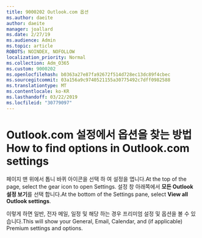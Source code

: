 ```yaml
---
title: 9000202 Outlook.com 옵션
ms.author: daeite
author: daeite
manager: joallard
ms.date: 2/27/19
ms.audience: Admin
ms.topic: article
ROBOTS: NOINDEX, NOFOLLOW
localization_priority: Normal
ms.collection: Adm_O365
ms.custom: 9000202
ms.openlocfilehash: b0363a27e87fa92672f514d728ec13dc89f4cbec
ms.sourcegitcommit: 03a156a9c9740521155a30775492c7dff0982588
ms.translationtype: MT
ms.contentlocale: ko-KR
ms.lasthandoff: 03/22/2019
ms.locfileid: "30779097"
---
```

# <a name="how-to-find-options-in-outlookcom-settings"></a><span data-ttu-id="42e16-102">Outlook.com 설정에서 옵션을 찾는 방법</span><span class="sxs-lookup"><span data-stu-id="42e16-102">How to find options in Outlook.com settings</span></span>

<span data-ttu-id="42e16-103">페이지 맨 위에서 톱니 바퀴 아이콘을 선택 하 여 설정을 엽니다.</span><span class="sxs-lookup"><span data-stu-id="42e16-103">At the top of the page, select the gear icon to open Settings.</span></span> <span data-ttu-id="42e16-104">설정 창 아래쪽에서 **모든 Outlook 설정 보기**를 선택 합니다.</span><span class="sxs-lookup"><span data-stu-id="42e16-104">At the bottom of the Settings pane, select **View all Outlook settings**.</span></span>

<span data-ttu-id="42e16-105">이렇게 하면 일반, 전자 메일, 일정 및 해당 하는 경우 프리미엄 설정 및 옵션을 볼 수 있습니다.</span><span class="sxs-lookup"><span data-stu-id="42e16-105">This will show your General, Email, Calendar, and (if applicable) Premium settings and options.</span></span>